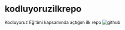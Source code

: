 # kodluyoruzilkrepo
Kodluyoruz Eğitimi kapsamında açtığım ilk repo
![github](https://github.com/terazihan/kodluyoruzilkrepo/assets/60566498/49ba62ff-7722-4e25-83f3-b7e4a0b971ad)
